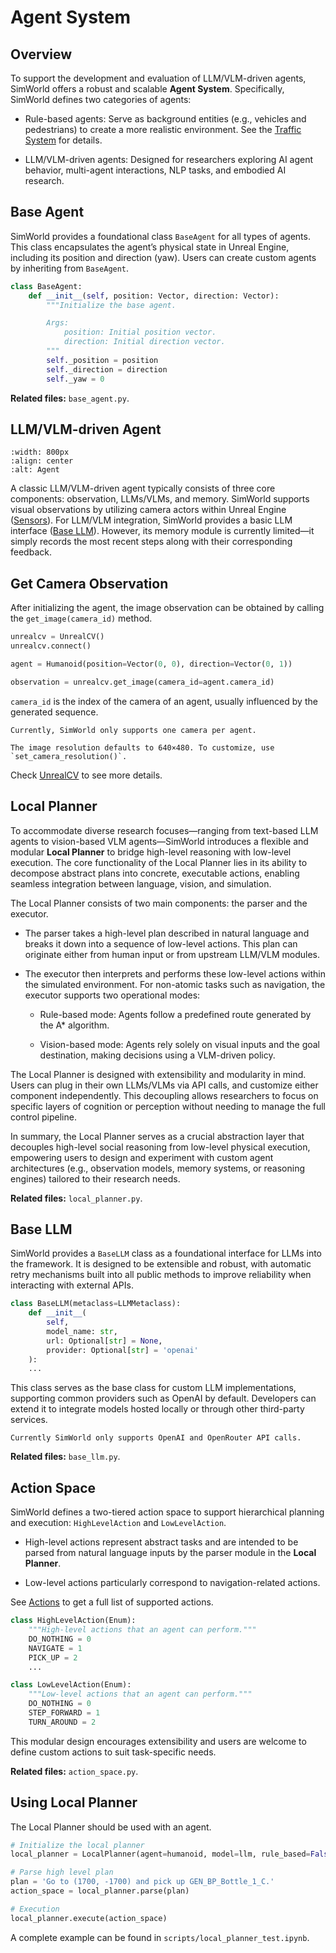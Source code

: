 # Agent System

## Overview
To support the development and evaluation of LLM/VLM-driven agents, SimWorld offers a robust and scalable **Agent System**. Specifically, SimWorld defines two categories of agents:
+ Rule-based agents: Serve as background entities (e.g., vehicles and pedestrians) to create a more realistic environment. See the [Traffic System](traffic_system.md) for details.

+ LLM/VLM-driven agents: Designed for researchers exploring AI agent behavior, multi-agent interactions, NLP tasks, and embodied AI research.

## Base Agent
SimWorld provides a foundational class `BaseAgent` for all types of agents. This class encapsulates the agent’s physical state in Unreal Engine, including its position and direction (yaw). Users can create custom agents by inheriting from `BaseAgent`.
```python
class BaseAgent:
    def __init__(self, position: Vector, direction: Vector):
        """Initialize the base agent.

        Args:
            position: Initial position vector.
            direction: Initial direction vector.
        """
        self._position = position
        self._direction = direction
        self._yaw = 0
```

**Related files:** `base_agent.py`.

## LLM/VLM-driven Agent
```{image} ../assets/agent_system.png
:width: 800px
:align: center
:alt: Agent 
```
A classic LLM/VLM-driven agent typically consists of three core components: observation, LLMs/VLMs, and memory. SimWorld supports visual observations by utilizing camera actors within Unreal Engine ([Sensors](ue_detail.md#sensors)). For LLM/VLM integration, SimWorld provides a basic LLM interface ([Base LLM](#base-llm)). However, its memory module is currently limited—it simply records the most recent steps along with their corresponding feedback.

## Get Camera Observation
After initializing the agent, the image observation can be obtained by calling the `get_image(camera_id)` method.

```python
unrealcv = UnrealCV()
unrealcv.connect()

agent = Humanoid(position=Vector(0, 0), direction=Vector(0, 1))

observation = unrealcv.get_image(camera_id=agent.camera_id)
```

`camera_id` is the index of the camera of an agent, usually influenced by the generated sequence.

```{note}
Currently, SimWorld only supports one camera per agent.

The image resolution defaults to 640×480. To customize, use `set_camera_resolution()`.
```

Check [UnrealCV](../resources/simworld.communicator.unrealcv.rst) to see more details.

## Local Planner
To accommodate diverse research focuses—ranging from text-based LLM agents to vision-based VLM agents—SimWorld introduces a flexible and modular **Local Planner** to bridge high-level reasoning with low-level execution. The core functionality of the Local Planner lies in its ability to decompose abstract plans into concrete, executable actions, enabling seamless integration between language, vision, and simulation.

The Local Planner consists of two main components: the parser and the executor.

+ The parser takes a high-level plan described in natural language and breaks it down into a sequence of low-level actions. This plan can originate either from human input or from upstream LLM/VLM modules.

+ The executor then interprets and performs these low-level actions within the simulated environment. For non-atomic tasks such as navigation, the executor supports two operational modes:

    + Rule-based mode: Agents follow a predefined route generated by the A* algorithm.

    + Vision-based mode: Agents rely solely on visual inputs and the goal destination, making decisions using a VLM-driven policy.

The Local Planner is designed with extensibility and modularity in mind. Users can plug in their own LLMs/VLMs via API calls, and customize either component independently. This decoupling allows researchers to focus on specific layers of cognition or perception without needing to manage the full control pipeline.

In summary, the Local Planner serves as a crucial abstraction layer that decouples high-level social reasoning from low-level physical execution, empowering users to design and experiment with custom agent architectures (e.g., observation models, memory systems, or reasoning engines) tailored to their research needs.

**Related files:** `local_planner.py`.

## Base LLM
SimWorld provides a `BaseLLM` class as a foundational interface for LLMs into the framework. It is designed to be extensible and robust, with automatic retry mechanisms built into all public methods to improve reliability when interacting with external APIs.

```python
class BaseLLM(metaclass=LLMMetaclass):
    def __init__(
        self,
        model_name: str,
        url: Optional[str] = None,
        provider: Optional[str] = 'openai'
    ):
    ...
```

This class serves as the base class for custom LLM implementations, supporting common providers such as OpenAI by default. Developers can extend it to integrate models hosted locally or through other third-party services.

```{note}
Currently SimWorld only supports OpenAI and OpenRouter API calls.
```

**Related files:** `base_llm.py`.

## Action Space
SimWorld defines a two-tiered action space to support hierarchical planning and execution: `HighLevelAction` and `LowLevelAction`.
+ High-level actions represent abstract tasks and are intended to be parsed from natural language inputs by the parser module in the **Local Planner**.

+ Low-level actions particularly correspond to navigation-related actions.

See [Actions](ue_detail.md#actions) to get a full list of supported actions.

```python
class HighLevelAction(Enum):
    """High-level actions that an agent can perform."""
    DO_NOTHING = 0
    NAVIGATE = 1
    PICK_UP = 2
    ...

class LowLevelAction(Enum):
    """Low-level actions that an agent can perform."""
    DO_NOTHING = 0
    STEP_FORWARD = 1
    TURN_AROUND = 2
```

This modular design encourages extensibility and users are welcome to define custom actions to suit task-specific needs.

**Related files:** `action_space.py`.

## Using Local Planner
The Local Planner should be used with an agent.
```python
# Initialize the local planner
local_planner = LocalPlanner(agent=humanoid, model=llm, rule_based=False)
```
```python
# Parse high level plan
plan = 'Go to (1700, -1700) and pick up GEN_BP_Bottle_1_C.'
action_space = local_planner.parse(plan)
```
```python
# Execution
local_planner.execute(action_space)
```

A complete example can be found in `scripts/local_planner_test.ipynb`.
